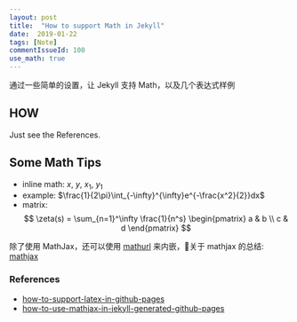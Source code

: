 ```yaml
---
layout: post
title:  "How to support Math in Jekyll"
date:  2019-01-22
tags: [Note]
commentIssueId: 100
use_math: true
---
```


通过一些简单的设置，让 Jekyll 支持 Math，以及几个表达式样例

## HOW
Just see the References.

## Some Math Tips
* inline math: $x$, $y$, $x_1$, $y_1​$
* example: $\frac{1}{2\pi}\int_{-\infty}^{\infty}e^{-\frac{x^2}{2}}dx$
* matrix:
$$
\zeta(s) = \sum_{n=1}^\infty \frac{1}{n^s}
  \begin{pmatrix}
  a & b \\
  c & d
  \end{pmatrix}
$$

除了使用 MathJax，还可以使用 [mathurl](http://mathurl.com/) 来内嵌，关于 mathjax 的总结: [mathjax](https://www.zybuluo.com/yangfch3/note/267947#21-%E7%9F%A9%E9%98%B5)

### References
* [how-to-support-latex-in-github-pages](https://stackoverflow.com/questions/26275645/how-to-support-latex-in-github-pages)
* [how-to-use-mathjax-in-jekyll-generated-github-pages](http://haixing-hu.github.io/programming/2013/09/20/how-to-use-mathjax-in-jekyll-generated-github-pages/)
